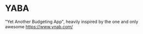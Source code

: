 # YABA
"Yet Another Budgeting App", heavily inspired by the one and only awesome https://www.ynab.com/
